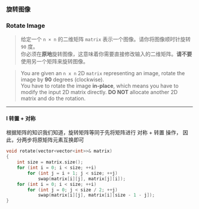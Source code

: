 ### 旋转图像
### Rotate Image

> 给定一个 `n × n` 的二维矩阵 `matrix` 表示一个图像。请你将图像顺时针旋转 `90` 度。  
> 你必须在**原地**旋转图像，这意味着你需要直接修改输入的二维矩阵。**请不要**使用另一个矩阵来旋转图像。  

> You are given an `n x n` 2D `matrix` representing an image, rotate the image by **90** degrees (clockwise).  
> You have to rotate the image **in-place**, which means you have to modify the input 2D matrix directly. **DO NOT** allocate another 2D matrix and do the rotation.  

----------

#### I 转置 + 对称

根据矩阵的知识我们知道，旋转矩阵等同于先将矩阵进行 对称 + 转置 操作，
因此，分两步将原矩阵元素互换即可

```cpp
void rotate(vector<vector<int>>& matrix)
{
    int size = matrix.size();
    for (int i = 0; i < size; ++i)
        for (int j = i + 1; j < size; ++j)
            swap(matrix[i][j], matrix[j][i]);
    for (int i = 0; i < size; ++i)
        for (int j = 0; j < size / 2; ++j)
            swap(matrix[i][j], matrix[i][size - 1 - j]);
}
```
